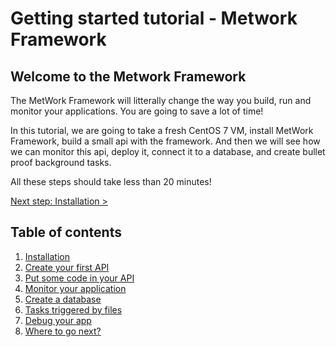 # Getting started tutorial - Metwork Framework

## Welcome to the Metwork Framework

The MetWork Framework will litterally change the way you build, run and monitor your applications. You are going to save a lot of time!

In this tutorial, we are going to take a fresh CentOS 7 VM, install MetWork Framework, build a small api with the framework. And then we will see how we can monitor this api, deploy it, connect it to a database, and create bullet proof background tasks.

All these steps should take less than 20 minutes!

[Next step: Installation >](./1_installation.md)

## Table of contents

1. [Installation](./1_installation.md)
2. [Create your first API](./2_first_api.md)
3. [Put some code in your API](./3_second_api.md)
4. [Monitor your application](./4_monitoring.md)
5. [Create a database](./5_database.md)
6. [Tasks triggered by files](./6_mfdata.md)
7. [Debug your app](./7_debug.md)
8. [Where to go next?](./8_next.md)
